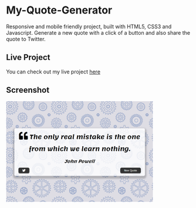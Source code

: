 # My-Quote-Generator
Responsive and mobile friendly project, built with HTML5, CSS3 and Javascript. Generate a new quote with a click of a button and also share the quote to Twitter.

## Live Project
You can check out my live project [here](https://cerenpaja.github.io/My-Quote-Generator)

## Screenshot
<img src="quotegenerator.png" width="400">
